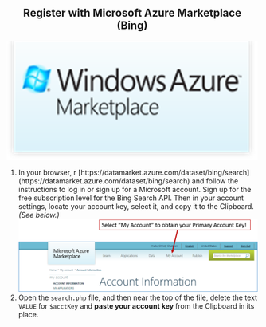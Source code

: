 <center><h2>Register with Microsoft Azure Marketplace (Bing)</h2></center>


<center>
<img src=".guides/img/azure.png" />
</center>
<ol>
<li>In your browser, r [https://datamarket.azure.com/dataset/bing/search](https://datamarket.azure.com/dataset/bing/search) and follow the instructions to log in or sign up for a Microsoft account.  Sign up for the free subscription level for the Bing Search API.  Then in your account settings, locate your account key, select it, and copy it to the Clipboard.  <i>(See below.)</i>
<center>
<img src=".guides/img/BingSignUp.png" />
</center>
</li>
<li>Open the <code>search.php</code> file, and then near the top of the file, delete the text <code>VALUE</code> for <code>$acctKey</code> and <b>paste your account key </b>from the Clipboard in its place.
</li>
</ol>

